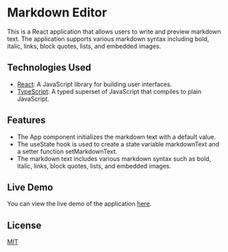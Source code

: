 # Markdown Editor

This is a React application that allows users to write and preview markdown text. The application supports various markdown syntax including bold, italic, links, block quotes, lists, and embedded images.

## Technologies Used

- [React](https://reactjs.org/): A JavaScript library for building user interfaces.
- [TypeScript](https://www.typescriptlang.org/): A typed superset of JavaScript that compiles to plain JavaScript.

## Features

- The App component initializes the markdown text with a default value.
- The useState hook is used to create a state variable markdownText and a setter function setMarkdownText.
- The markdown text includes various markdown syntax such as bold, italic, links, block quotes, lists, and embedded images.

## Live Demo

You can view the live demo of the application [here](https://markdown-editor-preview.netlify.app/).

## License

[MIT](https://choosealicense.com/licenses/mit/)
